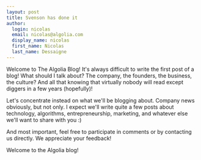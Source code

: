 ```yaml
---
layout: post
title: Svenson has done it
author:
  login: nicolas
  email: nicolas@algolia.com
  display_name: nicolas
  first_name: Nicolas
  last_name: Dessaigne
---
```


Welcome to The Algolia Blog! It's always difficult to write the first post of
a blog! What should I talk about? The company, the founders, the business, the
culture? And all that knowing that virtually nobody will read except diggers
in a few years (hopefully)!

Let's concentrate instead on what we'll be blogging about. Company news
obviously, but not only. I expect we'll write quite a few posts about
technology, algorithms, entrepreneurship, marketing, and whatever else we'll
want to share with you :)

And most important, feel free to participate in comments or by contacting us
directly. We appreciate your feedback!

Welcome to the Algolia blog!
